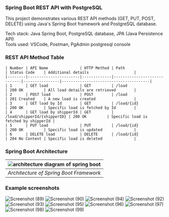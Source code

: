### Spring Boot REST API with PostgreSQL

This project demonstrates various REST API methods (GET, PUT, POST, DELETE) using Java's Spring Boot framework and PostgreSQL database.

Tech stack: Java Spring Boot, PostgreSQL database, JPA (Java Persistence API)\
Tools used: VSCode, Postman, PgAdmin postgresql console


### REST API Method Table
```
| Number | API Name              | HTTP Method | Path                        | Status Code    | Additional details                    |
|--------|-----------------------|-------------|-----------------------------|----------------|---------------------------------------|
| 1      | GET load              | GET         | /load                       | 200 OK         | All load details are retrieved        |
| 2      | POST load             | POST        | /load                       | 201 Created    | A new load is created                 |
| 3      | GET load by Id        | GET         | /load/{id}                  | 200 OK         | Specific load is fetched by Id        |
| 4      | GET load by shipperId | GET         | /load/shipperId/{shipperID} | 200 OK         | Specific load is fetched by shipperId |
| 5      | PUT load              | PUT         | /load/{id}                  | 200 OK         | Specific load is updated              |
| 6      | DELETE load           | DELETE      | /load/{id}                  | 204 No Content | Specific load is deleted              |
```

### Spring Boot Architecture
| ![architecture diagram of spring boot](https://github.com/user-attachments/assets/ebd2c91b-7e42-4a81-987e-44250a5a4a8c) |
|:--:| 
| *Architecture of Spring Boot Framework* |

### Example screenshots
![Screenshot (89)](https://github.com/user-attachments/assets/d3757c7c-7600-4741-bb89-24c55f1edc72)
![Screenshot (90)](https://github.com/user-attachments/assets/786d712f-d211-420c-a189-e04061bfca7c)
![Screenshot (94)](https://github.com/user-attachments/assets/a84cf876-24fc-4e4d-a9d4-c5a9b670c75b)
![Screenshot (92)](https://github.com/user-attachments/assets/a2e8a047-e1ad-494c-a939-23dc9d38abf6)
![Screenshot (93)](https://github.com/user-attachments/assets/5ec06a9c-3e89-423e-ac7b-56320fc6fd6e)
![Screenshot (95)](https://github.com/user-attachments/assets/8dcc7de7-eb56-4a8b-b78c-291393f069a4)
![Screenshot (96)](https://github.com/user-attachments/assets/f64405c4-31a5-4140-881d-dae09b5d61cd)
![Screenshot (97)](https://github.com/user-attachments/assets/8939c020-ac7c-469a-8452-fe80c49bd486)
![Screenshot (98)](https://github.com/user-attachments/assets/9c231594-8efc-4efd-916b-872b326f2079)
![Screenshot (99)](https://github.com/user-attachments/assets/dfed3741-2140-4cc1-a295-ca8bcec6c59b)
